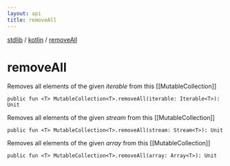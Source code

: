 ```yaml
---
layout: api
title: removeAll
---
```

[stdlib](../index.md) / [kotlin](index.md) / [removeAll](removeAll.md)

# removeAll
Removes all elements of the given *iterable* from this [[MutableCollection]]
```
public fun <T> MutableCollection<T>.removeAll(iterable: Iterable<T>): Unit
```
Removes all elements of the given *stream* from this [[MutableCollection]]
```
public fun <T> MutableCollection<T>.removeAll(stream: Stream<T>): Unit
```
Removes all elements of the given *array* from this [[MutableCollection]]
```
public fun <T> MutableCollection<T>.removeAll(array: Array<T>): Unit
```
